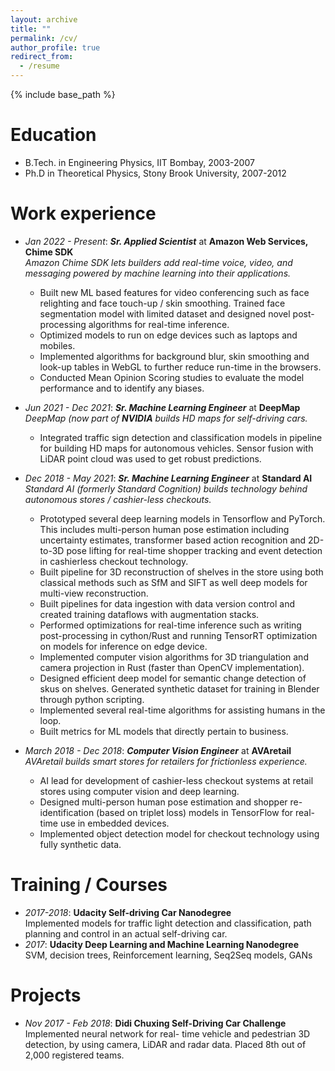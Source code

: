 ```yaml
---
layout: archive
title: ""
permalink: /cv/
author_profile: true
redirect_from:
  - /resume
---
```


{% include base_path %}

Education
======
* B.Tech. in Engineering Physics, IIT Bombay, 2003-2007
* Ph.D in Theoretical Physics, Stony Brook University, 2007-2012

Work experience
======
* *Jan 2022 - Present*: ***Sr. Applied Scientist*** at **Amazon Web Services, Chime SDK**    
    *Amazon Chime SDK lets builders add real-time voice, video, and messaging powered by machine learning into their applications.*
   * Built new ML based features for video conferencing such as face relighting and face touch-up / skin smoothing. Trained face segmentation model with limited dataset and designed novel post-processing algorithms for real-time inference.
   * Optimized models to run on edge devices such as laptops and mobiles.
   * Implemented algorithms for background blur, skin smoothing and look-up tables in WebGL to further reduce run-time in the browsers.
   * Conducted Mean Opinion Scoring studies to evaluate the model performance and to identify any biases.

* *Jun 2021 - Dec 2021*: ***Sr. Machine Learning Engineer*** at **DeepMap**    
    *DeepMap (now part of **NVIDIA** builds HD maps for self-driving cars.*
   * Integrated traffic sign detection and classification models in pipeline for building HD maps for autonomous vehicles. Sensor fusion with LiDAR point cloud was used to get robust predictions.

* *Dec 2018 - May 2021*: ***Sr. Machine Learning Engineer*** at **Standard AI**    
    *Standard AI (formerly Standard Cognition) builds technology behind autonomous stores / cashier-less checkouts.*
    * Prototyped several deep learning models in Tensorflow and PyTorch. This includes multi-person human pose estimation including uncertainty estimates, transformer based action recognition and 2D-to-3D pose lifting for real-time shopper tracking and event detection in cashierless checkout technology.
    * Built pipeline for 3D reconstruction of shelves in the store using both classical methods such as SfM and SIFT as well deep models for multi-view reconstruction.
    * Built pipelines for data ingestion with data version control and created training dataflows with augmentation stacks.
    * Performed optimizations for real-time inference such as writing post-processing in cython/Rust and running TensorRT optimization on models for inference on edge device.
    * Implemented computer vision algorithms for 3D triangulation and camera projection in Rust (faster than OpenCV implementation).
    * Designed efficient deep model for semantic change detection of skus on shelves. Generated synthetic dataset for training in Blender through python scripting.
    * Implemented several real-time algorithms for assisting humans in the loop.
    * Built metrics for ML models that directly pertain to business.

* *March 2018 - Dec 2018*: ***Computer Vision Engineer*** at **AVAretail**    
    *AVAretail builds smart stores for retailers for frictionless experience.*
    * AI lead for development of cashier-less checkout systems at retail stores using computer vision and deep learning.
    * Designed multi-person human pose estimation and shopper re-identification (based on triplet loss) models in TensorFlow for real-time use in embedded devices.
    * Implemented object detection model for checkout technology using fully synthetic data.


Training / Courses
======
* *2017-2018*: **Udacity Self-driving Car Nanodegree**  
  Implemented models for traffic light detection and classification, path planning and control in an actual self-driving car.
* *2017*: **Udacity Deep Learning and Machine Learning Nanodegree**  
  SVM, decision trees, Reinforcement learning, Seq2Seq models, GANs 
  
  
Projects
======
* *Nov 2017 - Feb 2018*: **Didi Chuxing Self-Driving Car Challenge**  
  Implemented neural network for real- time vehicle and pedestrian 3D detection, by using camera, LiDAR and radar data. Placed 8th out of 2,000  registered teams.  
